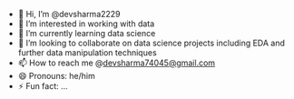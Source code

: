 - 👋 Hi, I’m @devsharma2229
- 👀 I’m interested in working with data
- 🌱 I’m currently learning data science
- 💞️ I’m looking to collaborate on data science projects including EDA and further data manipulation techniques
- 📫 How to reach me @devsharma74045@gmail.com
- 😄 Pronouns: he/him
- ⚡ Fun fact: ...

<!---
devsharma2229/devsharma2229 is a ✨ special ✨ repository because its `README.md` (this file) appears on your GitHub profile.
You can click the Preview link to take a look at your changes.
--->
